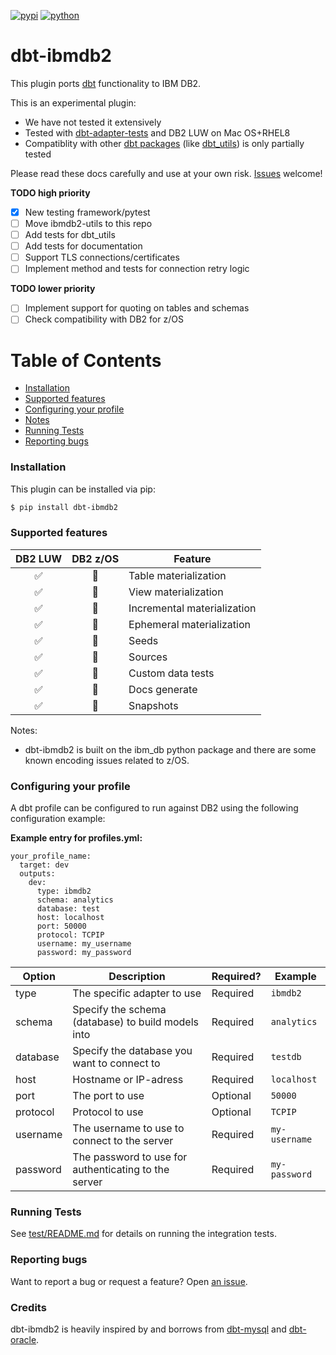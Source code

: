 [![pypi](https://badge.fury.io/py/dbt-ibmdb2.svg)](https://pypi.org/project/dbt-ibmdb2/)
[![python](https://img.shields.io/pypi/pyversions/dbt-ibmdb2)](https://pypi.org/project/dbt-ibmdb2/)

# dbt-ibmdb2

This plugin ports [dbt](https://getdbt.com) functionality to IBM DB2.

This is an experimental plugin:
- We have not tested it extensively
- Tested with [dbt-adapter-tests](https://pypi.org/project/pytest-dbt-adapter/) and DB2 LUW on Mac OS+RHEL8
- Compatiblity with other [dbt packages](https://hub.getdbt.com/) (like [dbt_utils](https://hub.getdbt.com/fishtown-analytics/dbt_utils/latest/)) is only partially tested

Please read these docs carefully and use at your own risk. [Issues](https://github.com/aurany/dbt-ibmdb2/issues/new) welcome!

**TODO high priority**
- [X] New testing framework/pytest
- [ ] Move ibmdb2-utils to this repo
- [ ] Add tests for dbt_utils
- [ ] Add tests for documentation
- [ ] Support TLS connections/certificates
- [ ] Implement method and tests for connection retry logic

**TODO lower priority**
- [ ] Implement support for quoting on tables and schemas
- [ ] Check compatibility with DB2 for z/OS

Table of Contents
=================

   * [Installation](#installation)
   * [Supported features](#supported-features)
   * [Configuring your profile](#configuring-your-profile)
   * [Notes](#notes)
   * [Running Tests](#running-tests)
   * [Reporting bugs](#reporting-bugs)

### Installation
This plugin can be installed via pip:

```bash
$ pip install dbt-ibmdb2
```

### Supported features

| DB2 LUW | DB2 z/OS | Feature |
|:---------:|:---:|---------------------|
| ✅ | 🤷 | Table materialization       |
| ✅ | 🤷 | View materialization        |
| ✅ | 🤷 | Incremental materialization |
| ✅ | 🤷 | Ephemeral materialization   |
| ✅ | 🤷 | Seeds                       |
| ✅ | 🤷 | Sources                     |
| ✅ | 🤷 | Custom data tests           |
| ✅ | 🤷 | Docs generate               |
| ✅ | 🤷 | Snapshots                   |

Notes:
- dbt-ibmdb2 is built on the ibm_db python package and there are some known encoding issues related to z/OS.

### Configuring your profile

A dbt profile can be configured to run against DB2 using the following configuration example:

**Example entry for profiles.yml:**

```
your_profile_name:
  target: dev
  outputs:
    dev:
      type: ibmdb2
      schema: analytics
      database: test
      host: localhost
      port: 50000
      protocol: TCPIP
      username: my_username
      password: my_password
```

| Option          | Description                                                                         | Required?                                                          | Example                                        |
| --------------- | ----------------------------------------------------------------------------------- | ------------------------------------------------------------------ | ---------------------------------------------- |
| type            | The specific adapter to use                                                         | Required                                                           | `ibmdb2`                                       |
| schema          | Specify the schema (database) to build models into                                  | Required                                                           | `analytics`                                    |
| database        | Specify the database you want to connect to                                         | Required                                                           | `testdb`                                         |
| host            | Hostname or IP-adress                                                               | Required                                                           | `localhost`                                    |
| port            | The port to use                                                                     | Optional                                                           | `50000`                                        |
| protocol        | Protocol to use                                                                     | Optional                                                           | `TCPIP`                                        |
| username        | The username to use to connect to the server                                        | Required                                                           | `my-username`                                  |
| password        | The password to use for authenticating to the server                                | Required                                                           | `my-password`                                  |

### Running Tests

See [test/README.md](test/README.md) for details on running the integration tests.

### Reporting bugs

Want to report a bug or request a feature? Open [an issue](https://github.com/aurany/dbt-ibmdb2/issues/new).

### Credits

dbt-ibmdb2 is heavily inspired by and borrows from [dbt-mysql](https://github.com/dbeatty10/dbt-mysql) and [dbt-oracle](https://github.com/techindicium/dbt-oracle).
